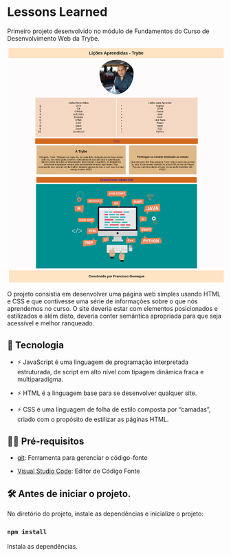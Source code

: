 # Lessons Learned

Primeiro projeto desenvolvido no módulo de Fundamentos do Curso de Desenvolvimento Web da Trybe.

![preview](.github/preview.png)

O projeto consistia em desenvolver uma página web simples usando HTML e CSS e que contivesse uma série de informações sobre o que nós aprendemos no curso. O site deveria estar com elementos posicionados e estilizados e além disto, deveria conter semântica apropriada para que seja acessível e melhor ranqueado.

## 🚀 Tecnologia

- ⚡ JavaScript é uma linguagem de programação interpretada estruturada, de script em alto nível com tipagem dinâmica fraca e multiparadigma.

- ⚡ HTML é a linguagem base para se desenvolver qualquer site. 

- ⚡ CSS é uma linguagem de folha de estilo composta por “camadas”, criado com o propósito de estilizar as páginas HTML.

## ✋🏻 Pré-requisitos

- [git](https://git-scm.com/downloads): Ferramenta para gerenciar o código-fonte

- [Visual Studio Code](https://code.visualstudio.com/): Editor de Código Fonte

## :hammer_and_wrench: Antes de iniciar o projeto.

No diretório do projeto, instale as dependências e inicialize o projeto:

### `npm install`

Instala as dependências.
